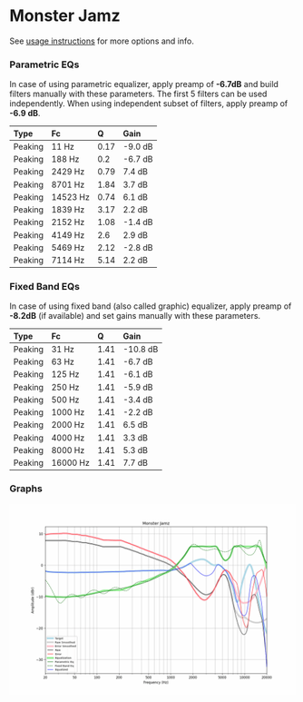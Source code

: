 # Monster Jamz
See [usage instructions](https://github.com/jaakkopasanen/AutoEq#usage) for more options and info.

### Parametric EQs
In case of using parametric equalizer, apply preamp of **-6.7dB** and build filters manually
with these parameters. The first 5 filters can be used independently.
When using independent subset of filters, apply preamp of **-6.9 dB**.

| Type    | Fc       |    Q | Gain    |
|:--------|:---------|:-----|:--------|
| Peaking | 11 Hz    | 0.17 | -9.0 dB |
| Peaking | 188 Hz   | 0.2  | -6.7 dB |
| Peaking | 2429 Hz  | 0.79 | 7.4 dB  |
| Peaking | 8701 Hz  | 1.84 | 3.7 dB  |
| Peaking | 14523 Hz | 0.74 | 6.1 dB  |
| Peaking | 1839 Hz  | 3.17 | 2.2 dB  |
| Peaking | 2152 Hz  | 1.08 | -1.4 dB |
| Peaking | 4149 Hz  | 2.6  | 2.9 dB  |
| Peaking | 5469 Hz  | 2.12 | -2.8 dB |
| Peaking | 7114 Hz  | 5.14 | 2.2 dB  |

### Fixed Band EQs
In case of using fixed band (also called graphic) equalizer, apply preamp of **-8.2dB**
(if available) and set gains manually with these parameters.

| Type    | Fc       |    Q | Gain     |
|:--------|:---------|:-----|:---------|
| Peaking | 31 Hz    | 1.41 | -10.8 dB |
| Peaking | 63 Hz    | 1.41 | -6.7 dB  |
| Peaking | 125 Hz   | 1.41 | -6.1 dB  |
| Peaking | 250 Hz   | 1.41 | -5.9 dB  |
| Peaking | 500 Hz   | 1.41 | -3.4 dB  |
| Peaking | 1000 Hz  | 1.41 | -2.2 dB  |
| Peaking | 2000 Hz  | 1.41 | 6.5 dB   |
| Peaking | 4000 Hz  | 1.41 | 3.3 dB   |
| Peaking | 8000 Hz  | 1.41 | 5.3 dB   |
| Peaking | 16000 Hz | 1.41 | 7.7 dB   |

### Graphs
![](./Monster%20Jamz.png)